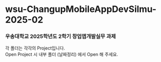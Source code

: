 # wsu-ChangupMobileAppDevSilmu-2025-02
### 우송대학교 2025학년도 2학기 창업앱개발실무 과제
각 폴더는 각각의 Project입니다.  
Open Project 시 내부 폴더 (날짜정리) 에서 Open 해 주세요.
